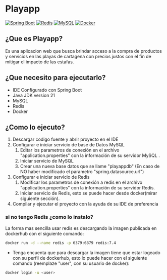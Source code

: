 # Playapp
[![Spring Boot](https://img.shields.io/badge/Springboot-6AAD3D)](https://spring.io/projects/spring-boot)
[![Redis](https://img.shields.io/badge/Redis-FF4C41)](https://redis.io/)
[![MySQL](https://img.shields.io/badge/MySQL-3E6E93)](https://www.mysql.com/downloads/)
[![Docker](https://img.shields.io/badge/Docker-0F4AC3)](https://www.docker.com/)
## ¿Que es Playapp?
Es una aplicacion web  que busca brindar acceso a la compra de productos y servicios en las playas de cartagena con precios justos con el fin de mitigar el impacto de las estafas.
## ¿Que necesito para ejecutarlo?

- IDE Configurado con Spring Boot
- Java JDK version 21
- MySQL
- Redis
- Docker

## ¿Como lo ejecuto?

1. Descargar codigo fuente y abrir proyecto en el IDE
2. Configurar e iniciar servicio de base de Datos MySQL
    1. Editar los parametros de conexión en el archivo "application.properties" con la información de su servidor MySQL .
    2. Iniciar servicio de MySQL
    3. Crear una nueva base datos que se llame "playappdb" (En caso de NO haber modificado el parametro "spring.datasource.url")
3. Configurar e iniciar servicio de Redis
    1. Modificar los parametros de conexión a redis en el archivo "application.properties" con la información de su servidor Redis.
    2. Iniciar servicio de Redis, esto se puede hacer desde docker(mirar siguiente sección).
4. Compilar y ejecutar el proyecto con la ayuda de su IDE de preferencia

### si no tengo Redis ¿como lo instalo?
La forma mas sencilla usar redis es descargando la imagen publicada en dockerhub con el siguiente comando:

```bash
docker run -d --name redis -p 6379:6379 redis:7.4
```
* Tenga encuenta que para descargar la imagen tiene que estar logeado con su perfil de dockerhub, esto lo puede hacer con el siguiente comando (reemplaze "user", con su usuario de docker):

```bash
docker login -u <user>
```  

